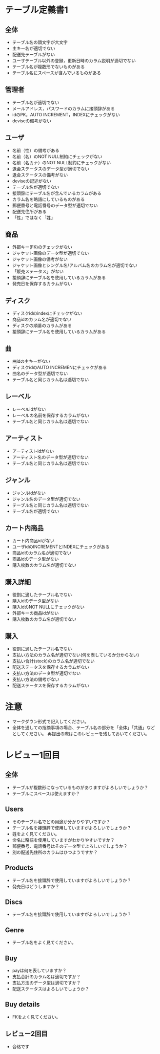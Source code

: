 # テーブル定義書1
## 全体
- テーブル名の頭文字が大文字
- 主キー名が適切でない
- 配送先テーブルがない
- ユーザテーブル以外の登録，更新日時のカラム説明が適切でない
- テーブル名が複数形でないものがある
- テーブル名にスペースが含んでいるものがある

## 管理者
- テーブル名が適切でない
- メールアドレス，パスワードのカラムに接頭辞がある
- idのPK，AUTO INCREMENT，INDEXにチェックがない
- deviseの備考がない

## ユーザ
- 名前（性）の備考がある
- 名前（名）のNOT NULL制約にチェックがない
- 名前（名カナ）のNOT NULL制約にチェックがない
- 退会ステータスのデータ型が適切でない
- 退会ステータスの備考がない
- deviseの記述がない
- テーブル名が適切でない
- 接頭辞にテーブル名が含んでいるカラムがある
- カラム名を略語にしているものがある
- 郵便番号と電話番号のデータ型が適切でない
- 配送先住所がある
- 「性」ではなく「姓」

## 商品
- 外部キー(FK)のチェックがない
- ジャケット画像のデータ型が適切でない
- ジャケット画像の備考がない
- ジャケット画像とシングル名/アルバム名のカラム名が適切でない
- 「販売ステータス」がない
- 接頭辞にテーブル名を使用しているカラムがある
- 発売日を保存するカラムがない

## ディスク
- ディスクidのindexにチェックがない
- 商品idのカラム名が適切でない
- ディスクの順番のカラムがある
- 接頭辞にテーブル名を使用しているカラムがある

## 曲
- 曲idの主キーがない
- ディスクidのAUTO INCREMENにチェックがある
- 曲名のデータ型が適切でない
- テーブル名と同じカラム名は適切でない

## レーベル
- レーベルidがない
- レーベルの名前を保存するカラムがない
- テーブル名と同じカラム名は適切でない

## アーティスト
- アーティストidがない
- アーティスト名のデータ型が適切でない
- テーブル名と同じカラム名は適切でない

## ジャンル
- ジャンルidがない
- ジャンル名のデータ型が適切でない
- テーブル名と同じカラム名は適切でない
- テーブル名が適切でない

## カート内商品
- カート内商品idがない
- ユーザidのINCREMENTとINDEXにチェックがある
- 商品idのカラム名が適切でない
- 商品idのデータ型がない
- 購入枚数のカラム名が適切でない

## 購入詳細
- 役割に適したテーブル名でない
- 購入idのデータ型がない
- 購入idのNOT NULLにチェックがない
- 外部キーの商品idがない
- 購入枚数のカラム名が適切でない

## 購入
- 役割に適したテーブル名でない
- 支払い方法のカラム名が適切でない(何を表しているか分からない)
- 支払い合計(stock)のカラム名が適切でない
- 配送ステータスを保存するカラムがない
- 支払い方法のデータ型が適切でない
- 支払い方法の備考がない
- 配送ステータスを保存するカラムがない


# 注意
* マークダウン形式で記入してください。
* 全体を通しての指摘事項の場合、テーブル名の部分を「全体」「共通」などとしてください。
再提出の際はこのレビューを残しておいてください。


# レビュー1回目

## 全体
- テーブルが複数形になっているものがありますがよろしいでしょうか？
- テーブルにスペースは使えますか？

## Users
- そのテーブル名でどの用途か分かりやすいですか？
- テーブル名を接頭辞で使用していますがよろしいでしょうか？
- 姓をよく見てください。
- 命名に略語を使用していますがわかりやすいですか？
- 郵便番号、電話番号はそのデータ型でよろしいでしょうか？
- 別の配送先住所のカラムはひつようですか？

## Products
- テーブル名を接頭辞で使用していますがよろしいでしょうか？
- 発売日はどうしますか？

## Discs
- テーブル名を接頭辞で使用していますがよろしいでしょうか？

## Genre
- テーブル名をよく見てください。

## Buy
- payは何を表していますか？
- 支払合計のカラム名は適切ですか？
- 支払方法のデータ型は適切ですか？
- 配送ステータスはよろしいでしょうか？

## Buy details
- FKをよく見てください。

## レビュー2回目
- 合格です
